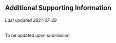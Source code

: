 ## Additional Supporting Information
###### Last updated 2021-07-28

To be updated upon submission

